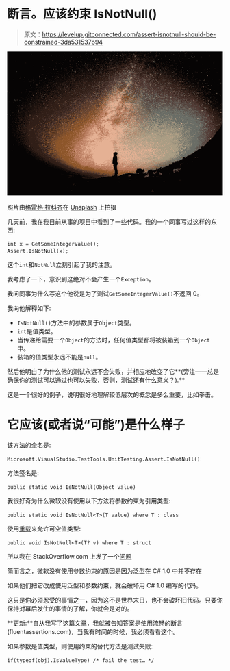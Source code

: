 # 断言。应该约束 IsNotNull()

> 原文：<https://levelup.gitconnected.com/assert-isnotnull-should-be-constrained-3da531537b94>

![](img/88130bed723f42095d32b85a0c47e13f.png)

照片由[格雷格·拉科齐](https://unsplash.com/@grakozy)在 [Unsplash](https://unsplash.com/) 上拍摄

几天前，我在我目前从事的项目中看到了一些代码。我的一个同事写过这样的东西:

```
int x = GetSomeIntegerValue();
Assert.IsNotNull(x);
```

这个`int`和`NotNull`立刻引起了我的注意。

我考虑了一下，意识到这绝对不会产生一个`Exception`。

我问同事为什么写这个他说是为了测试`GetSomeIntegerValue()`不返回 0。

我向他解释如下:

*   `IsNotNull()`方法中的参数属于`Object`类型。
*   `int`是值类型。
*   当传递给需要一个`Object`的方法时，任何值类型都将被装箱到一个`Object` 中。
*   装箱的值类型永远不能是`null`。

然后他明白了为什么他的测试永远不会失败，并相应地改变了它**(旁注——总是确保你的测试可以通过也可以失败，否则，测试还有什么意义？).**

这是一个很好的例子，说明很好地理解较低层次的概念是多么重要，比如拳击。

# 它应该(或者说“可能”)是什么样子

该方法的全名是:

`Microsoft.VisualStudio.TestTools.UnitTesting.Assert.IsNotNull()`

方法签名是:

`public static void IsNotNull(Object value)`

我很好奇为什么微软没有使用以下方法将参数约束为引用类型:

`public static void IsNotNull<T>(T value) where T : class`

使用[重载](https://www.reddit.com/r/csharp/comments/m6kiyl/assertisnotnull_should_be_constrained/gr7v37d/?context=8&depth=9)来允许可空值类型:

`public void IsNotNull<T>(T? v) where T : struct`

所以我在 StackOverflow.com 上发了一个[问题](https://stackoverflow.com/questions/32555937/assert-isnotnull-should-constrain-parameter-to-class)

简而言之，微软没有使用参数约束的原因是因为泛型在 C# 1.0 中并不存在

如果他们把它改成使用泛型和参数约束，就会破坏用 C# 1.0 编写的代码。

这只是你必须忍受的事情之一，因为这不是世界末日，也不会破坏旧代码。只要你保持对幕后发生的事情的了解，你就会是对的。

**更新:**自从我写了这篇文章，我就被告知答案是使用流畅的断言(fluentassertions.com)，当我有时间的时候，我必须看看这个。

如果参数是值类型，则使用约束的替代方法是测试失败:

`if(typeof(obj).IsValueType) /* fail the test… */`